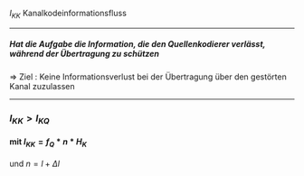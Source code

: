 $I_{KK}$ Kanalkodeinformationsfluss

---
##### Hat die Aufgabe die Information, die den Quellenkodierer verlässt, während der Übertragung zu schützen
=> Ziel : Keine Informationsverlust bei der Übertragung über den gestörten Kanal zuzulassen

---

### $I_{KK}>I_{KQ}$
#### mit $I_{KK}=f_{Q}*n*H_{K}$ 
und $n=l+\Delta l$
